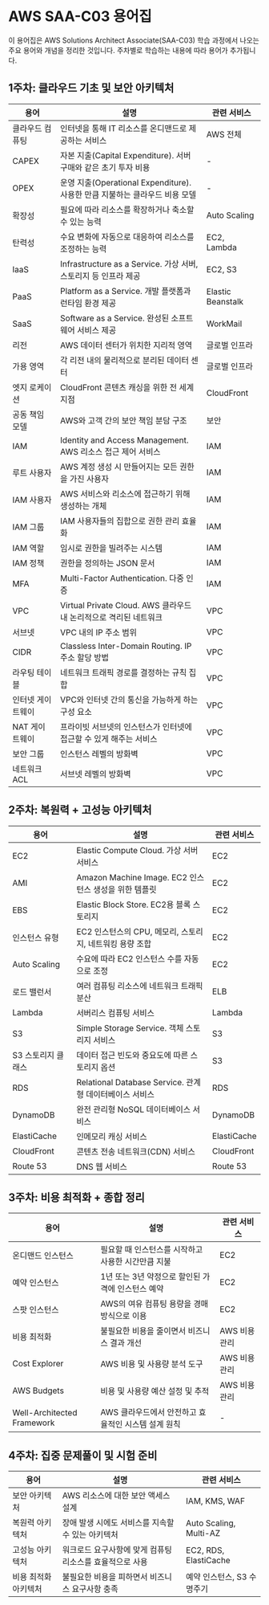 # AWS SAA-C03 용어집

이 용어집은 AWS Solutions Architect Associate(SAA-C03) 학습 과정에서 나오는 주요 용어와 개념을 정리한 것입니다. 주차별로 학습하는 내용에 따라 용어가 추가됩니다.

## 1주차: 클라우드 기초 및 보안 아키텍처

| 용어 | 설명 | 관련 서비스 |
|------|------|------------|
| 클라우드 컴퓨팅 | 인터넷을 통해 IT 리소스를 온디맨드로 제공하는 서비스 | AWS 전체 |
| CAPEX | 자본 지출(Capital Expenditure). 서버 구매와 같은 초기 투자 비용 | - |
| OPEX | 운영 지출(Operational Expenditure). 사용한 만큼 지불하는 클라우드 비용 모델 | - |
| 확장성 | 필요에 따라 리소스를 확장하거나 축소할 수 있는 능력 | Auto Scaling |
| 탄력성 | 수요 변화에 자동으로 대응하여 리소스를 조정하는 능력 | EC2, Lambda |
| IaaS | Infrastructure as a Service. 가상 서버, 스토리지 등 인프라 제공 | EC2, S3 |
| PaaS | Platform as a Service. 개발 플랫폼과 런타임 환경 제공 | Elastic Beanstalk |
| SaaS | Software as a Service. 완성된 소프트웨어 서비스 제공 | WorkMail |
| 리전 | AWS 데이터 센터가 위치한 지리적 영역 | 글로벌 인프라 |
| 가용 영역 | 각 리전 내의 물리적으로 분리된 데이터 센터 | 글로벌 인프라 |
| 엣지 로케이션 | CloudFront 콘텐츠 캐싱을 위한 전 세계 지점 | CloudFront |
| 공동 책임 모델 | AWS와 고객 간의 보안 책임 분담 구조 | 보안 |
| IAM | Identity and Access Management. AWS 리소스 접근 제어 서비스 | IAM |
| 루트 사용자 | AWS 계정 생성 시 만들어지는 모든 권한을 가진 사용자 | IAM |
| IAM 사용자 | AWS 서비스와 리소스에 접근하기 위해 생성하는 개체 | IAM |
| IAM 그룹 | IAM 사용자들의 집합으로 권한 관리 효율화 | IAM |
| IAM 역할 | 임시로 권한을 빌려주는 시스템 | IAM |
| IAM 정책 | 권한을 정의하는 JSON 문서 | IAM |
| MFA | Multi-Factor Authentication. 다중 인증 | IAM |
| VPC | Virtual Private Cloud. AWS 클라우드 내 논리적으로 격리된 네트워크 | VPC |
| 서브넷 | VPC 내의 IP 주소 범위 | VPC |
| CIDR | Classless Inter-Domain Routing. IP 주소 할당 방법 | VPC |
| 라우팅 테이블 | 네트워크 트래픽 경로를 결정하는 규칙 집합 | VPC |
| 인터넷 게이트웨이 | VPC와 인터넷 간의 통신을 가능하게 하는 구성 요소 | VPC |
| NAT 게이트웨이 | 프라이빗 서브넷의 인스턴스가 인터넷에 접근할 수 있게 해주는 서비스 | VPC |
| 보안 그룹 | 인스턴스 레벨의 방화벽 | VPC |
| 네트워크 ACL | 서브넷 레벨의 방화벽 | VPC |

## 2주차: 복원력 + 고성능 아키텍처

| 용어 | 설명 | 관련 서비스 |
|------|------|------------|
| EC2 | Elastic Compute Cloud. 가상 서버 서비스 | EC2 |
| AMI | Amazon Machine Image. EC2 인스턴스 생성을 위한 템플릿 | EC2 |
| EBS | Elastic Block Store. EC2용 블록 스토리지 | EC2 |
| 인스턴스 유형 | EC2 인스턴스의 CPU, 메모리, 스토리지, 네트워킹 용량 조합 | EC2 |
| Auto Scaling | 수요에 따라 EC2 인스턴스 수를 자동으로 조정 | EC2 |
| 로드 밸런서 | 여러 컴퓨팅 리소스에 네트워크 트래픽 분산 | ELB |
| Lambda | 서버리스 컴퓨팅 서비스 | Lambda |
| S3 | Simple Storage Service. 객체 스토리지 서비스 | S3 |
| S3 스토리지 클래스 | 데이터 접근 빈도와 중요도에 따른 스토리지 옵션 | S3 |
| RDS | Relational Database Service. 관계형 데이터베이스 서비스 | RDS |
| DynamoDB | 완전 관리형 NoSQL 데이터베이스 서비스 | DynamoDB |
| ElastiCache | 인메모리 캐싱 서비스 | ElastiCache |
| CloudFront | 콘텐츠 전송 네트워크(CDN) 서비스 | CloudFront |
| Route 53 | DNS 웹 서비스 | Route 53 |

## 3주차: 비용 최적화 + 종합 정리

| 용어 | 설명 | 관련 서비스 |
|------|------|------------|
| 온디맨드 인스턴스 | 필요할 때 인스턴스를 시작하고 사용한 시간만큼 지불 | EC2 |
| 예약 인스턴스 | 1년 또는 3년 약정으로 할인된 가격에 인스턴스 예약 | EC2 |
| 스팟 인스턴스 | AWS의 여유 컴퓨팅 용량을 경매 방식으로 이용 | EC2 |
| 비용 최적화 | 불필요한 비용을 줄이면서 비즈니스 결과 개선 | AWS 비용 관리 |
| Cost Explorer | AWS 비용 및 사용량 분석 도구 | AWS 비용 관리 |
| AWS Budgets | 비용 및 사용량 예산 설정 및 추적 | AWS 비용 관리 |
| Well-Architected Framework | AWS 클라우드에서 안전하고 효율적인 시스템 설계 원칙 | - |

## 4주차: 집중 문제풀이 및 시험 준비

| 용어 | 설명 | 관련 서비스 |
|------|------|------------|
| 보안 아키텍처 | AWS 리소스에 대한 보안 액세스 설계 | IAM, KMS, WAF |
| 복원력 아키텍처 | 장애 발생 시에도 서비스를 지속할 수 있는 아키텍처 | Auto Scaling, Multi-AZ |
| 고성능 아키텍처 | 워크로드 요구사항에 맞게 컴퓨팅 리소스를 효율적으로 사용 | EC2, RDS, ElastiCache |
| 비용 최적화 아키텍처 | 불필요한 비용을 피하면서 비즈니스 요구사항 충족 | 예약 인스턴스, S3 수명주기 |